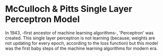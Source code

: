 # McCulloch & Pitts Single Layer Perceptron Model

In 1943, -first ancestor of machine learning algorithms-, 'Perceptron' was created. This single layer perceptron is not learning (because; weights are not updating for every epoch, according to the loss function) but this model was the first baby steps of the machine learning algorithms for modern era.  
